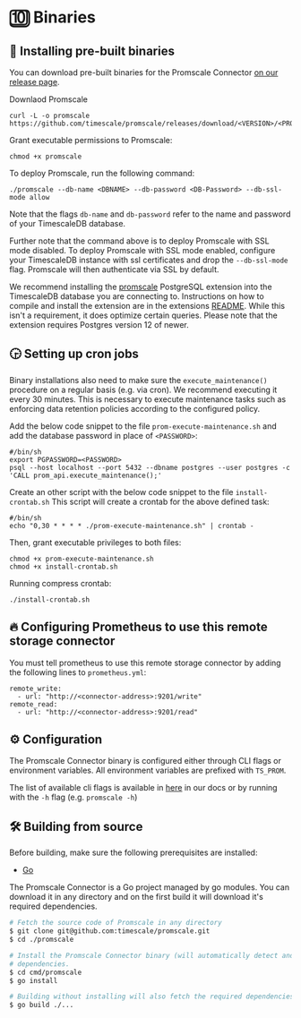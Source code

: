 # 🔟 Binaries

## 🔧 Installing pre-built binaries

You can download pre-built binaries for the Promscale
Connector [on our release page](https://github.com/timescale/promscale/releases).

Downlaod Promscale

```
curl -L -o promscale https://github.com/timescale/promscale/releases/download/<VERSION>/<PROMSCALE_DISTRIBUTION>
```

Grant executable permissions to Promscale:

```
chmod +x promscale
```

To deploy Promscale, run the following command:
```
./promscale --db-name <DBNAME> --db-password <DB-Password> --db-ssl-mode allow
```
Note that the flags `db-name` and `db-password` refer to the name and password of your TimescaleDB database.

Further note that the command above is to deploy Promscale with SSL mode disabled. To deploy Promscale with SSL mode enabled, configure your TimescaleDB instance with ssl certificates and drop the `--db-ssl-mode` flag.  Promscale will then authenticate via SSL by default.

We recommend installing the [promscale](https://github.com/timescale/promscale_extension/releases)
PostgreSQL extension into the TimescaleDB database you are connecting to.
Instructions on how to compile and install the extension are in the
extensions [README](https://github.com/timescale/promscale_extension/blob/master/Readme.md). While this isn't a requirement, it
does optimize certain queries.
Please note that the extension requires Postgres version 12 of newer.

## 🕞 Setting up cron jobs

Binary installations also need to make sure the `execute_maintenance()`
procedure on a regular basis (e.g. via cron). We recommend executing it every
30 minutes. This is necessary to execute maintenance tasks such as enforcing
data retention policies according to the configured policy.

Add the below code snippet to the file `prom-execute-maintenance.sh` and add the database password in place of `<PASSWORD>`:

```
#/bin/sh
export PGPASSWORD=<PASSWORD>
psql --host localhost --port 5432 --dbname postgres --user postgres -c 'CALL prom_api.execute_maintenance();'
```

Create an other script with the below code snippet to the file `install-crontab.sh` This script will create a crontab for the above defined task:

```
#/bin/sh
echo "0,30 * * * * ./prom-execute-maintenance.sh" | crontab -
```

Then, grant executable privileges to both files:

```
chmod +x prom-execute-maintenance.sh
chmod +x install-crontab.sh
```

Running compress crontab:

```
./install-crontab.sh
```

## 🔥 Configuring Prometheus to use this remote storage connector

You must tell prometheus to use this remote storage connector by adding
the following lines to `prometheus.yml`:
```
remote_write:
  - url: "http://<connector-address>:9201/write"
remote_read:
  - url: "http://<connector-address>:9201/read"
```

## ⚙️ Configuration

The Promscale Connector binary is configured either through
CLI flags or environment variables. All environment variables are
prefixed with `TS_PROM`.


The list of available cli flags is available in [here](/docs/cli.md) in
our docs or by running with the `-h` flag (e.g. `promscale -h`)

## 🛠 Building from source

Before building, make sure the following prerequisites are installed:

* [Go](https://golang.org/dl/)

The Promscale Connector is a Go project managed by go
modules. You can download it in
any directory and on the first build it will download it's required
dependencies.

```bash
# Fetch the source code of Promscale in any directory
$ git clone git@github.com:timescale/promscale.git
$ cd ./promscale

# Install the Promscale Connector binary (will automatically detect and download)
# dependencies.
$ cd cmd/promscale
$ go install

# Building without installing will also fetch the required dependencies
$ go build ./...
```
